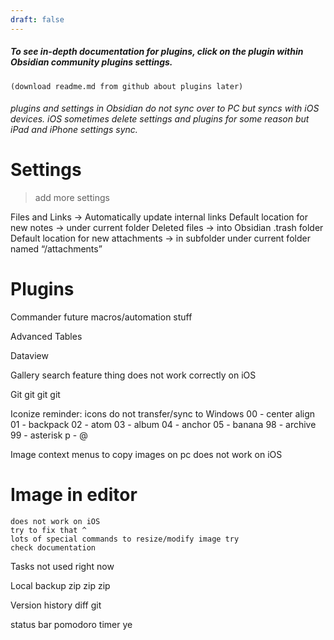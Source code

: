 ```yaml
---
draft: false
---
```

##### To see in-depth documentation for plugins, click on the plugin within Obsidian community plugins settings. 
	(download readme.md from github about plugins later)

###### plugins and settings in Obsidian do not sync over to PC but syncs with iOS devices. iOS sometimes delete settings and plugins for some reason but iPad and iPhone settings sync.

# Settings
>add more settings

Files and Links -> Automatically update internal links
Default location for new notes -> under current folder
Deleted files -> into Obsidian .trash folder
Default location for new attachments -> in subfolder under current folder named “/attachments”

# Plugins

Commander
	future macros/automation stuff

Advanced Tables

Dataview

Gallery
	search feature thing does not work correctly on iOS

Git
	git git git

Iconize
	reminder: icons do not transfer/sync to Windows
	00 - center align
	01 - backpack
	02 - atom
	03 - album
	04 - anchor
	05 - banana
	98 - archive
	99 - asterisk
	p - @


Image context menus
	to copy images on pc
	does not work on iOS

# Image in editor
	does not work on iOS
	try to fix that ^
	lots of special commands to resize/modify image try
	check documentation

Tasks
	not used right now

Local backup
	zip zip zip

Version history diff
	git


status bar pomodoro timer
	ye